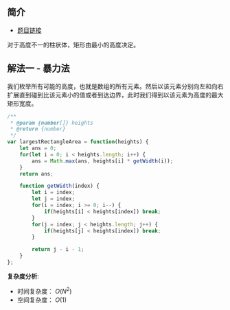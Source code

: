  
 
 
## 简介
- [题目链接](https://leetcode-cn.com/problems/largest-rectangle-in-histogram/)

对于高度不一的柱状体，矩形由最小的高度决定。

## 解法一 - 暴力法
我们枚举所有可能的高度，也就是数组的所有元素。然后以该元素分别向左和向右扩展直到碰到比该元素小的值或者到达边界，此时我们得到以该元素为高度的最大矩形宽度。

```javascript
/**
 * @param {number[]} heights
 * @return {number}
 */
var largestRectangleArea = function(heights) {
    let ans = 0;
    for(let i = 0; i < heights.length; i++) {
        ans = Math.max(ans, heights[i] * getWidth(i));
    }
    return ans;

    function getWidth(index) {
        let i = index;
        let j = index;
        for(i = index; i >= 0; i--) {
            if(heights[i] < heights[index]) break;
        }
        for(j = index; j < heights.length; j++) {
            if(heights[j] < heights[index]) break;
        }

        return j - i - 1;
    }
};

```
**复杂度分析**:
- 时间复杂度： $O(N^2)$
- 空间复杂度： $O(1)$

